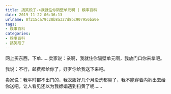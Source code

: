 ```yaml
---
title: 搞笑段子->我就住你隔壁单元啊 | 糗事百科
date: 2019-11-22 06:36:13
urlname: 0f215ca79c28b8a327d8bc907956ba0e
tags: 
- 糗事百科
categories:
- 糗事百科
- 搞笑段子
---
```

网上买东西，下单……卖家说：亲啊，我就住你隔壁单元啊，我放门口你来拿吧。

我说：不行，邮费都给你了，好歹你给我送下来吧。

卖家说：我平时都不出门的，我衣服好几个月没洗都臭了，我不能穿着内裤出去给你送吧，让人看见还以为我嫖娼遇到扫黄了呢……


